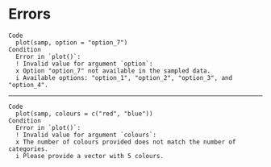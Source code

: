 # Errors

    Code
      plot(samp, option = "option_7")
    Condition
      Error in `plot()`:
      ! Invalid value for argument `option`:
      x Option "option_7" not available in the sampled data.
      i Available options: "option_1", "option_2", "option_3", and "option_4".

---

    Code
      plot(samp, colours = c("red", "blue"))
    Condition
      Error in `plot()`:
      ! Invalid value for argument `colours`:
      x The number of colours provided does not match the number of categories.
      i Please provide a vector with 5 colours.

